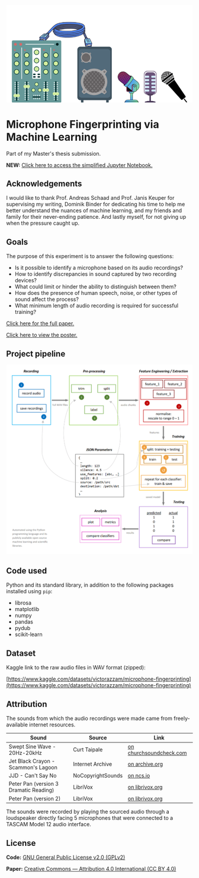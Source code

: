 ![poster image](poster.png)

# Microphone Fingerprinting via Machine Learning

Part of my Master's thesis submission.

**NEW:** [Click here to access the simplified Jupyter Notebook.](Microphone_Fingerprinting.ipynb)

## Acknowledgements

I would like to thank Prof. Andreas Schaad and Prof. Janis Keuper for supervising my writing, Dominik Binder for dedicating his time to help me better understand the nuances of machine learning, and my friends and family for their never-ending patience. And lastly myself, for not giving up when the pressure caught up.

## Goals

The purpose of this experiment is to answer the following questions:

 - Is it possible to identify a microphone based on its audio recordings?
 - How to identify discrepancies in sound captured by two recording devices?
 - What could limit or hinder the ability to distinguish between them?
 - How does the presence of human speech, noise, or other types of sound affect the process?
 - What minimum length of audio recording is required for successful training?

[Click here for the full paper.](ml-based-mic-fingerprinting.pdf)

[Click here to view the poster.](poster.pdf)

## Project pipeline

![pipeline image](pipeline.png)

## Code used

Python and its standard library, in addition to the following packages installed using `pip`:

 - librosa
 - matplotlib
 - numpy
 - pandas
 - pydub
 - scikit-learn

## Dataset

Kaggle link to the raw audio files in WAV format (zipped):

[https://www.kaggle.com/datasets/victorazzam/microphone-fingerprinting](https://www.kaggle.com/datasets/victorazzam/microphone-fingerprinting)

## Attribution

The sounds from which the audio recordings were made came from freely-available internet resources.

| Sound | Source | Link |
| ----- | ------ | -----|
| Swept Sine Wave - 20Hz-20kHz | Curt Taipale | [on churchsoundcheck.com](https://www.churchsoundcheck.com/audio-test-signals.html) |
| Jet Black Crayon - Scammon's Lagoon | Internet Archive | [on archive.org](https://archive.org/details/cd_low-frequency-speaker-test_jet-black-crayon) |
| JJD - Can't Say No | NoCopyrightSounds | [on ncs.io](http://ncs.io/CantSayNo) |
| Peter Pan (version 3 Dramatic Reading) | LibriVox | [on librivox.org](https://librivox.org/peter-pan-dramatic-reading-by-j-m-barrie) |
| Peter Pan (version 2) | LibriVox | [on librivox.org](https://librivox.org/peter-pan-version-2) |

The sounds were recorded by playing the sourced audio through a loudspeaker directly facing 5 microphones that were connected to a TASCAM Model 12 audio interface.

## License

**Code:** [GNU General Public License v2.0 (GPLv2)](https://choosealicense.com/licenses/gpl-2.0)

**Paper:** [Creative Commons — Attribution 4.0 International (CC BY 4.0)](https://creativecommons.org/licenses/by/4.0)
